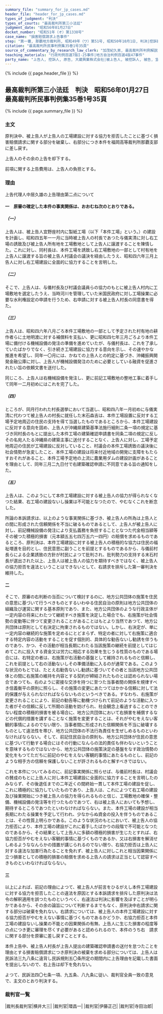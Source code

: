 ```yaml
---
summary_file: "summary_for_jp_cases.md"
header_file: "header_for_jp_cases.md"
types_of_judgment: "判決"
types_of_courts: "最高裁判所第三小法廷"
judgment_date: "昭和56年01月27日"
docket_number: "昭和51年（オ）第1338号"
case_name: "損害賠償請求上告事件"
step: "第一審, 那覇地方裁判所, 昭和49年（ワ）第51号, 昭和50年10月1日, 判決|控訴審, 福岡高等裁判所那覇支部, 昭和50年（ネ）第55号, 昭和51年10月8日, 判決"
citation: "最高裁判所民事判例集35巻1号35頁"
source_of_commentary_by_research_law_clerk: "加茂紀久男, 最高裁判所判例解説民事篇昭和56年度21頁"
teaching_materials: "行政判例百選7版I-25事件|地方自治判例百選4版47事件"
party_name: "上告人, 控訴人, 原告, 大蔵興業株式会社|被上告人, 被控訴人, 被告, 宜野座村"
---
```


{% include {{ page.header_file }}  %}

## 最高裁判所第三小法廷　判決　昭和56年01月27日　最高裁判所民事判例集35巻1号35頁




{% include {{ page.summary_file }}  %}






### 主文



原判決中、被上告人が上告人の工場建設に対する協力を拒否したことに基づく損害賠償請求に関する部分を破棄し、右部分につき本件を福岡高等裁判所那覇支部に差し戻す。

上告人のその余の上告を却下する。

前項に関する上告費用は、上告人の負担とする。





### 理由



上告代理人中居久雄の上告理由第二点について

#### 一　原審の確定した本件の事実関係は、おおむね次のとおりである。

##### （一）

上告人は、被上告人宜野座村内に製紙工場（以下「本件工場」という。）の建設を計画し、昭和四五年一一月に当時被上告人の村長であつた与儀実清に対し右工場の誘致及び被上告人所有地を工場敷地として上告人に譲渡することを陳情した。これに対し、同村長は、本件工場を誘致し右工場敷地の一部として村有地を上告人に譲渡する旨の被上告人村議会の議決を経由したうえ、昭和四六年三月上告人に対し右工場建設に全面的に協力することを言明した。

##### （二）

そこで、上告人は、与儀村長及び村議会議員らの協力のもとに被上告人村内に工場敷地を選定したうえ、当時河川を管理していた米国民政府に対し工場操業に必要な水利権設定の申請を行うため、右申請に対する被上告人村長の同意書を得た。

##### （三）

上告人は、昭和四六年八月ごろ本件工場敷地の一部として予定された村有地の耕作者らに土地明渡に対する補償料を支払い、更に昭和四七年三月ごろより本件工場に備付ける機械設備の発注の準備を進めていたが、与儀村長は、これを了承していたばかりでなく、引き続き工場建設に協力する意向を示し、その速やかな推進を希望し、同年一〇月には、かねての上告人との約定に基づき、沖縄振興開発金融公庫に対し、上告人が機械設備発注のために必要としている融資を促進されたい旨の依頼文書を送付した。

同じころ、上告人は右機械設備を発注し、更に前記工場敷地の整地工事に着手して同年一二月初めにはこれを完了した。

##### （四）

ところが、同月行われた村長選挙において当選し、昭和四八年一月初めに与儀実清に代わつて被上告人の村長に就任した末石森吉は、本件工場設置に反対する工場予定地周辺の住民の支持を得て当選したものであるところから、本件工場建設に反対する意向を固め、上告人が沖縄県建築基準法施行細則二条一項の規定に基づき同村長のもとに提出した本件工場の建築確認申請書を同条二項の規定に反しその名宛人たる沖縄県の建築主事に送付することなく、上告人に対し、工場予定地周辺の住民が工場建設に反対していること、村議会の本件工場誘致の議決後に社会情勢が急変したこと、本件工場の建設は将来付近地域の開発に支障をもたらすおそれがあること、本件工場予定地の上流に農業用ダムの建設計画があることを理由として、同年三月二九日付で右建築確認申請に不同意である旨の通知をした。

##### （五）

上告人は、このようにして本件工場建設に対する被上告人の協力が得られなくなつた結果、右工場の建設ないし操業は不可能となつたので、やむなくこれを断念した。

所論の本訴請求は、以上のような事実関係に基づき、被上告人の所為は上告人との間に形成された信頼関係を不当に破るものであるとして、上告人が被上告人に対し、前記機械設備の発注により支払義務を負担することとなつた代金相当額等その被つた積極的損害（元本額五五七四万五六一四円）の賠償を求めるものであるところ、原判決は、本件工場建設に対する被上告人の積極的な協力は住民の福祉増進を目的とし、住民意思に副うことを前提とするものであるから、与儀前村長らによる企業誘致の方針が村民によつて批判され、批判勢力の支持する末石村長が選出された以上、上告人は被上告人の協力を期待すべきではなく、被上告人の協力拒否を違法ということはできないとして、右請求を排斥した第一審判決を維持した。

#### 二

そこで、原審の右判断の当否について検討するのに、地方公共団体の施策を住民の意思に基づいて行うべきものとするいわゆる住民自治の原則は地方公共団体の組織及び運営に関する基本原則であり、また、地方公共団体のような行政主体が一定内容の将来にわたつて継続すべき施策を決定した場合でも、右施策が社会情勢の変動等に伴つて変更されることがあることはもとより当然であつて、地方公共団体は原則として右決定に拘束されるものではない。しかし、右決定が、単に一定内容の継続的な施策を定めるにとどまらず、特定の者に対して右施策に適合する特定内容の活動をすることを促す個別的、具体的な勧告ないし勧誘を伴うものであり、かつ、その活動が相当長期にわたる当該施策の継続を前提としてはじめてこれに投入する資金又は労力に相応する効果を生じうる性質のものである場合には、右特定の者は、右施策が右活動の基盤として維持されるものと信頼し、これを前提として右の活動ないしその準備活動に入るのが通常である。このような状況のもとでは、たとえ右勧告ないし勧誘に基づいてその者と当該地方公共団体との間に右施策の維持を内容とする契約が締結されたものとは認められない場合であつても、右のように密接な交渉を持つに至つた当事者間の関係を規律すべき信義衡平の原則に照らし、その施策の変更にあたつてはかかる信頼に対して法的保護が与えられなければならないものというべきである。すなわち、右施策が変更されることにより、前記の勧告等に動機づけられて前記のような活動に入つた者がその信頼に反して所期の活動を妨げられ、社会観念上看過することのできない程度の積極的損害を被る場合に、地方公共団体において右損害を補償するなどの代償的措置を講ずることなく施策を変更することは、それがやむをえない客観的事情によるのでない限り、当事者間に形成された信頼関係を不当に破壊するものとして違法性を帯び、地方公共団体の不法行為責任を生ぜしめるものといわなければならない。そして、前記住民自治の原則も、地方公共団体が住民の意思に基づいて行動する場合にはその行動になんらの法的責任も伴わないということを意味するものではないから、地方公共団体の施策決定の基盤をなす政治情勢の変化をもつてただちに前記のやむをえない客観的事情にあたるものとし、前記のような相手方の信頼を保護しないことが許されるものと解すべきではない。

これを本件についてみるのに、前記事実関係に照らせば、与儀前村長は、村議会の賛成のもとに上告人に対し本件工場建設に全面的に協力することを言明したのみならず、その後退任までの二年近くの間終始一貫して本件工場の建設を促し、これに積極的に協力していたものであり、上告人は、これによつて右工場の建設及び操業開始につき被上告人の協力を得られるものと信じ、工場敷地の確保・整備、機械設備の発注等を行つたものであつて、右は被上告人においても予想し、期待するところであつたといわなければならない。また、本件工場の建設が相当長期にわたる操業を予定して行われ、少なからぬ資金の投入を伴うものであることは、その性質上明らかである。このような状況のもとにおいて、被上告人の協力拒否により、本件工場の建設がこれに着手したばかりの段階で不可能となつたのであるから、その結果として上告人に多額の積極的損害が生じたとすれば、右協力拒否がやむをえない客観的事情に基づくものであるか、又は右損害を解消せしめるようななんらかの措置が講じられるのでない限り、右協力拒否は上告人に対する違法な加害行為たることを免れず、被上告人に対しこれと相当因果関係に立つ損害としての積極的損害の賠償を求める上告人の請求は正当として認容すべきものといわなければならない。

#### 三

以上によれば、前記の理由によつて、被上告人が前言をひるがえし本件工場建設に対する協力を拒否したことの違法を原因とする本訴請求を排斥した原判決は法令の解釈適用を誤つたものというべく、右違法は判決に影響を及ぼすことが明らかであるから、その余の論旨について判断するまでもなく、原判決中右請求に関する部分は破棄を免れない。右請求については、被上告人の本件工場建設に対する協力拒否がやむをえない事情に基づくものであるかどうか、右協力拒否と本件工場の建設ないし操業の不能との因果関係の有無、上告人に生じた損害の程度等の点につき更に審理を尽くす必要があると認められるので、本件のうち右　請求に関する部分を原審に差し戻すこととする。

本件上告中、被上告人村長が上告人提出の建築確認申請書の送付を怠つたことを理由とする損害賠償請求につき原判決の被棄を求める部分については、上告人は民訴法三九八条に違背し民訴規則五〇条所定の期間内に上告理由を記載した書面を提出しないので、右上告は却下を免れない。

よつて、民訴法四〇七条一項、九五条、八九条に従い、裁判官全員一致の意見で、主文のとおり判決する。

### 裁判官一覧

|裁判長裁判官|横井大三|
|裁判官|環昌一|
|裁判官|伊藤正己|
|裁判官|寺田治郎|




